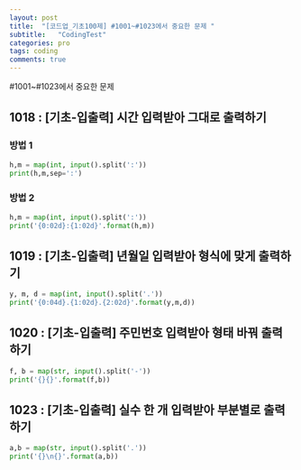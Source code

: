 ```yaml
---
layout: post
title:  "[코드업_기초100제] #1001~#1023에서 중요한 문제 "
subtitle:   "CodingTest"
categories: pro
tags: coding
comments: true
---
```


#1001~#1023에서 중요한 문제

## 1018 : [기초-입출력] 시간 입력받아 그대로 출력하기

### 방법 1
```python
h,m = map(int, input().split(':'))
print(h,m,sep=':')
```

### 방법 2
```python
h,m = map(int, input().split(':'))
print('{0:02d}:{1:02d}'.format(h,m))
```

## 1019 : [기초-입출력] 년월일 입력받아 형식에 맞게 출력하기
```python
y, m, d = map(int, input().split('.'))
print('{0:04d}.{1:02d}.{2:02d}'.format(y,m,d))
```

## 1020 : [기초-입출력] 주민번호 입력받아 형태 바꿔 출력하기
```python
f, b = map(str, input().split('-'))
print('{}{}'.format(f,b))
```

## 1023 : [기초-입출력] 실수 한 개 입력받아 부분별로 출력하기
```python
a,b = map(str, input().split('.'))
print('{}\n{}'.format(a,b))
```
